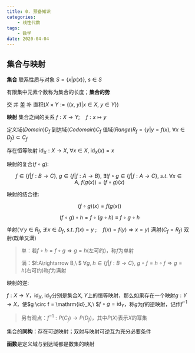 ```yaml
---
title: 0. 预备知识
categories: 
	- 线性代数
tags: 
	- 数学
date: 2020-04-04
---
```

## 集合与映射

**集合** 联系性质与对象 $S=\lbrace x|p(x)\rbrace ,\ s \in S$

有限集中元素个数称为集合的长度；**集合的势**

交 并 差 补 直积($X \times Y := \lbrace(x,\ y)|x \in X,\ y \in Y\rbrace$)

**映射** 集合之间的关系 $f:X \rightarrow Y;\quad f:x \mapsto y$

定义域($Domain$)$D_f$ 到达域($Codomain$)$C_f$ 值域($Range$)$R_f = \lbrace y|y=f(x),\ \forall x\in D_f\rbrace \subset C_f$

存在恒等映射 $\mathrm{id}_X:X \rightarrow X,\ \forall x \in X,\ \mathrm{id}_X(x)=x$

映射的复合($f \circ g$):

$$f\in \lbrace f|f:B \rightarrow C \rbrace ,\ g\in \lbrace f|f:A \rightarrow B \rbrace,\ \exists! f \circ g \in \lbrace f|f:A \rightarrow C \rbrace,\ s.t.\ \forall x \in A ,\  f(g(x))=(f \circ g)(x)$$

映射的结合律:

$$(f \circ g)(x)=f(g(x))$$

$$(f \circ g) \circ h = f \circ (g \circ h) \equiv f \circ g \circ h$$

单射($\forall y \in R_f ,\  \exists! x \in D_f ,\  s.t. \ f(x)=y\ ; \quad$$f(x)=f(y)\Rightarrow x=y$) 满射($C_f=R_f$) 双射(既单又满)

> 单：若$f \circ h = f \circ g \Rightarrow g = h$(左可约)，称$f$为单射
>
> 满：$f:A\rightarrow B,\ $ $\forall g,\ h\in \lbrace f|f:B\rightarrow C \rbrace ,\  g \circ f = h \circ f \Rightarrow g = h$(右可约)称$f$为满射

映射的逆:

$f:X\rightarrow Y$，$\mathrm{id}_X,\ \mathrm{id}_Y$分别是集合$X,\ Y$上的恒等映射，那么如果存在一个映射$g:Y\rightarrow X$，使$g \circ f = \mathrm{id}_X,\ $$f \circ g = \mathrm{id}_Y$，称$g$为$f$的逆映射，记作$f^{-1}$

> 另有观点：$f^{-1}:P(C_f)\rightarrow P(D_f)$，其中$P(X)$表示$X$的幂集

集合的**同构**：存在可逆映射；双射与映射可逆互为充分必要条件

**函数**是定义域与到达域都是数集的映射

